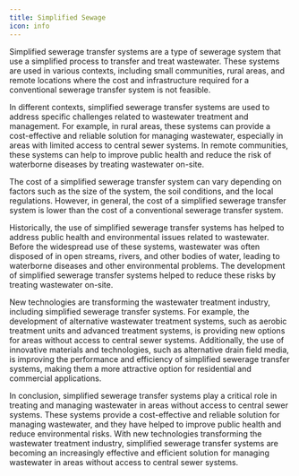 ```yaml
---
title: Simplified Sewage
icon: info
---
```


Simplified sewerage transfer systems are a type of sewerage system that use a simplified process to transfer and treat wastewater. These systems are used in various contexts, including small communities, rural areas, and remote locations where the cost and infrastructure required for a conventional sewerage transfer system is not feasible.

In different contexts, simplified sewerage transfer systems are used to address specific challenges related to wastewater treatment and management. For example, in rural areas, these systems can provide a cost-effective and reliable solution for managing wastewater, especially in areas with limited access to central sewer systems. In remote communities, these systems can help to improve public health and reduce the risk of waterborne diseases by treating wastewater on-site.

The cost of a simplified sewerage transfer system can vary depending on factors such as the size of the system, the soil conditions, and the local regulations. However, in general, the cost of a simplified sewerage transfer system is lower than the cost of a conventional sewerage transfer system.

Historically, the use of simplified sewerage transfer systems has helped to address public health and environmental issues related to wastewater. Before the widespread use of these systems, wastewater was often disposed of in open streams, rivers, and other bodies of water, leading to waterborne diseases and other environmental problems. The development of simplified sewerage transfer systems helped to reduce these risks by treating wastewater on-site.

New technologies are transforming the wastewater treatment industry, including simplified sewerage transfer systems. For example, the development of alternative wastewater treatment systems, such as aerobic treatment units and advanced treatment systems, is providing new options for areas without access to central sewer systems. Additionally, the use of innovative materials and technologies, such as alternative drain field media, is improving the performance and efficiency of simplified sewerage transfer systems, making them a more attractive option for residential and commercial applications.

In conclusion, simplified sewerage transfer systems play a critical role in treating and managing wastewater in areas without access to central sewer systems. These systems provide a cost-effective and reliable solution for managing wastewater, and they have helped to improve public health and reduce environmental risks. With new technologies transforming the wastewater treatment industry, simplified sewerage transfer systems are becoming an increasingly effective and efficient solution for managing wastewater in areas without access to central sewer systems.